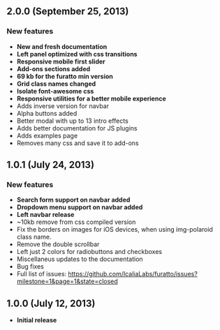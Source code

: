 ## 2.0.0 (September 25, 2013)
### New features
- **New and fresh documentation**
- **Left panel optimized with css transitions**
- **Responsive mobile first slider**
- **Add-ons sections added**
- **69 kb for the furatto min version**
- **Grid class names changed**
- **Isolate font-awesome css**
- **Responsive utilities for a better mobile experience**
- Adds inverse version for navbar
- Alpha buttons added
- Better modal with up to 13 intro effects
- Adds better documentation for JS plugins
- Adds examples page
- Removes many css and save it to add-ons

## 1.0.1 (July 24, 2013)
### New features
- **Search form support on navbar added**
- **Dropdown menu support on navbar added**
- **Left navbar release**
- ~10kb remove from css compiled version 
- Fix the borders on images for iOS devices, when using img-polaroid class name.
- Remove the double scrollbar
- Left just 2 colors for radiobuttons and checkboxes
- Miscellaneus updates to the documentation
- Bug fixes
- Full list of issues: https://github.com/IcaliaLabs/furatto/issues?milestone=1&page=1&state=closed

## 1.0.0 (July 12, 2013)
- **Initial release**